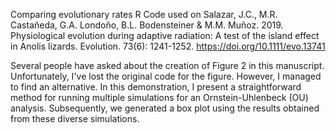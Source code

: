 Comparing evolutionary rates
R Code used on Salazar, J.C., M.R. Castañeda, G.A. Londoño, B.L. Bodensteiner & M.M. Muñoz. 2019. Physiological evolution during adaptive radiation: A test of the island effect in Anolis lizards. Evolution. 73(6): 1241-1252.  https://doi.org/10.1111/evo.13741

Several people have asked about the creation of Figure 2 in this manuscript. Unfortunately, I've lost the original code for the figure. However, I managed to find an alternative. In this demonstration, I present a straightforward method for running multiple simulations for an Ornstein-Uhlenbeck (OU) analysis. Subsequently, we generated a box plot using the results obtained from these diverse simulations.
